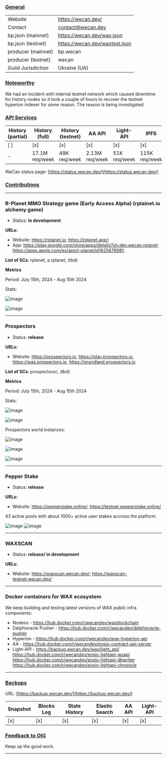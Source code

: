 ### <ins>General</ins>

|  |  |
| --- | --- |
| Website | https://wecan.dev/ |
| Contact | contact@wecan.dev |
| bp.json (mainnet) | https://wecan.dev/wax.json |
| bp.json (testnet) | https://wecan.dev/waxtest.json |
| producer (mainnet) | bp.wecan |
| producer (testnet) | wecan |
| Guild Jurisdiction | Ukraine (UA) |

### <ins>Noteworthy</ins>

We had an incident with internal testnet network which caused downtime for history nodes so it took a couple of hours to recover the testnet hyperion indexer for some reason.
The reason is being investigated.

### <ins>API Services</ins>

| History (partial) | History (full) | History (testnet) | AA API | Light-API  | IPFS |
|--------|--------|--------|--------|--------|--------|
| [ ] | [x] | [x] | [x] | [x] | [x] |  [x] |
| - | 17.1M req/week | 49K req/week | 2.13M req/week | 51K req/week |  115K req/week |

WeCan status page: [https://status.wecan.dev/](https://status.wecan.dev/)

### <ins>Contributions</ins>

---

### R-Planet MMO Strategy game (Early Access Alpha) (rplainet.io alchemy game)
* Status: **in development**

**URLs:**
* Website: https://rplanet.io;
           https://rplanet.app/;
* App: https://play.google.com/store/apps/details?id=dev.wecan.rplanet; 
       https://apps.apple.com/es/app/r-planet/id1625678981;

**List of SCs**: rplanet, a.rplanet, (tbd)

**Metrics**

Period: July 15th, 2024 - Aug 15th 2024

Stats:

![image](https://gist.github.com/user-attachments/assets/385f5c1f-8ff7-4649-a59f-b48c51d5f3b7)

![image](https://gist.github.com/user-attachments/assets/48d723eb-d4dd-40de-8120-47ddfc3bdfeb)

---

### Prospectors
* Status: **release**

**URLs:**
* Website: https://prospectors.io, 
https://play.prospectors.io, 
https://wax.prospectors.io, 
https://grandland.prospectors.io

**List of SCs**: prospectorsc, (tbd)

**Metrics**

Period: July 15th, 2024 - Aug 15th 2024

Stats:

![image](https://gist.github.com/user-attachments/assets/1c2e60c7-ccae-42fa-b8b1-1dc394e5aebb)

![image](https://gist.github.com/user-attachments/assets/e236ec59-feb2-4b6e-978b-31a46403c2dc)

Prospectors world instances:

![image](https://gist.github.com/user-attachments/assets/b41dade0-d0c0-4de5-a25b-6b3f59161701)

![image](https://gist.github.com/user-attachments/assets/3060b298-c1f5-43f6-8916-78be260feec0)

![image](https://gist.github.com/user-attachments/assets/332ef8b0-7d72-4934-a36d-98c4ec3dbd2b)

---

### Pepper Stake
* Status: **release**

**URLs:**
* Website: https://pepperstake.online/;
https://testnet.pepperstake.online/

43 active pools with about 1000+ active user stakes accross the platform.

![image](https://gist.github.com/user-attachments/assets/7ab9f953-56e5-4797-a4c0-69831d195ba6)
![image](https://gist.github.com/user-attachments/assets/7e2f6895-cb14-491a-985c-e656359dc0e9)

---

### WAXSCAN
* Status: **release/ in development**

**URLs:**
* Website: https://waxscan.wecan.dev/; 
https://waxscan-testnet.wecan.dev/

---

### Docker containers for WAX ecosystem
We keep building and testing latest versions of WAX pubilc infra components:
* Nodeos - https://hub.docker.com/r/wecandev/waxblockchain
* Delphioracle Pusher - https://hub.docker.com/r/wecandev/delphioracle-pusher
* Hyperion - https://hub.docker.com/r/wecandev/wax-hyperion-api
* AA - https://hub.docker.com/r/wecandev/eosio-contract-api-server
* Light-API - https://backup.wecan.dev/wax/light_api/
https://hub.docker.com/r/wecandev/eosio-lightapi-wsapi
https://hub.docker.com/r/wecandev/eosio-lightapi-dbwriter
https://hub.docker.com/r/wecandev/eosio-lightapi-chronicle

---

### <ins>Backups </ins>
URL: [https://backup.wecan.dev/](https://backup.wecan.dev/)

| Snapshot | Blocks Log | State History | Elastic Search | AA API | Light-API |
|--------|--------|--------|--------|--------|-------|
| [x] | [x] | [x] | [x] | [x] | [x] |


### <ins>Feedback to OIG</ins>

Keep up the good work.

----

